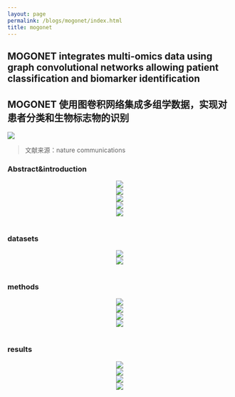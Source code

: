 ```yaml
---
layout: page
permalink: /blogs/mogonet/index.html
title: mogonet
---
```


## MOGONET integrates multi-omics data using graph convolutional networks allowing patient classification and biomarker identification

## **MOGONET 使用图卷积网络集成多组学数据，实现对患者分类和生物标志物的识别**

<div align=left>
<img src="https://Lilian-tju.github.io/blogs/img/mogonet/幻灯片2.jpg">
</div>

> 文献来源：nature communications

### Abstract&introduction

<div align=center>
<img src="https://Lilian-tju.github.io/blogs/img/mogonet/幻灯片4.jpg"><br>
<img src="https://Lilian-tju.github.io/blogs/img/mogonet/幻灯片5.jpg"><br>
<img src="https://Lilian-tju.github.io/blogs/img/mogonet/幻灯片6.jpg"><br>
<img src="https://Lilian-tju.github.io/blogs/img/mogonet/幻灯片7.jpg"><br>
<img src="https://Lilian-tju.github.io/blogs/img/mogonet/幻灯片3.jpg"><br>
</div>
<br>

### datasets

<div align=center>
<img src="https://Lilian-tju.github.io/blogs/img/mogonet/幻灯片8.jpg"><br>
<img src="https://Lilian-tju.github.io/blogs/img/mogonet/幻灯片9.jpg"><br>
</div>
<br>

### methods

<div align=center>
<img src="https://Lilian-tju.github.io/blogs/img/mogonet/幻灯片10.jpg"><br>
<img src="https://Lilian-tju.github.io/blogs/img/mogonet/幻灯片11.jpg"><br>
<img src="https://Lilian-tju.github.io/blogs/img/mogonet/幻灯片12.jpg"><br>
<img src="https://Lilian-tju.github.io/blogs/img/mogonet/幻灯片13.jpg"><br>
</div>
<br>

### results

<div align=center>
<img src="https://Lilian-tju.github.io/blogs/img/mogonet/幻灯片14.jpg"><br>
<img src="https://Lilian-tju.github.io/blogs/img/mogonet/幻灯片15.jpg"><br>
<img src="https://Lilian-tju.github.io/blogs/img/mogonet/幻灯片16.jpg"><br>
<img src="https://Lilian-tju.github.io/blogs/img/mogonet/幻灯片17.jpg"><br>
</div>
<br>
